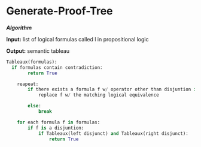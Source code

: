 # Generate-Proof-Tree


***Algorithm***

**Input:** list of logical formulas called l in propositional logic

**Output:** semantic tableau

```python
Tableaux(formulas):
  if formulas contain contradiction:
        return True

    reapeat:
        if there exists a formula f w/ operator other than disjuntion in formulas:
            replace f w/ the matching logical equivalence

        else:
            break

    for each formula f in formulas:
        if f is a disjuntion:
            if Tableaux(left disjunct) and Tableaux(right disjunct):
                return True
  ```                
                  


